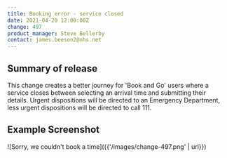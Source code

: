 ```yaml
---
title: Booking error - service closed
date: 2021-04-20 12:00:00Z
change: 497
product_manager: Steve Bellerby
contact: james.beeson2@nhs.net
---
```


## Summary of release

This change creates a better journey for 'Book and Go' users where a service closes between selecting an arrival time and submitting their details. Urgent dispositions will be directed to an Emergency Department, less urgent dispositions will be directed to call 111.

## Example Screenshot

![Sorry, we couldn't book a time]({{'/images/change-497.png' | url}})
